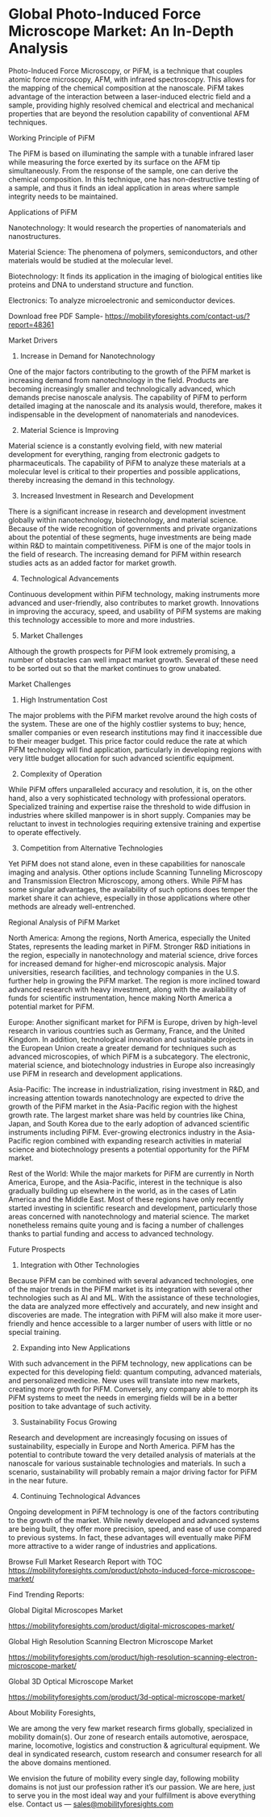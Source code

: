 # Global Photo-Induced Force Microscope Market: An In-Depth Analysis

Photo-Induced Force Microscopy, or PiFM, is a technique that couples atomic force microscopy, AFM, with infrared spectroscopy. This allows for the mapping of the chemical composition at the nanoscale. PiFM takes advantage of the interaction between a laser-induced electric field and a sample, providing highly resolved chemical and electrical and mechanical properties that are beyond the resolution capability of conventional AFM techniques.

Working Principle of PiFM

The PiFM is based on illuminating the sample with a tunable infrared laser while measuring the force exerted by its surface on the AFM tip simultaneously. From the response of the sample, one can derive the chemical composition. In this technique, one has non-destructive testing of a sample, and thus it finds an ideal application in areas where sample integrity needs to be maintained.

Applications of PiFM

Nanotechnology: It would research the properties of nanomaterials and nanostructures.

Material Science: The phenomena of polymers, semiconductors, and other materials would be studied at the molecular level.

Biotechnology: It finds its application in the imaging of biological entities like proteins and DNA to understand structure and function.

Electronics: To analyze microelectronic and semiconductor devices.

Download free PDF Sample- https://mobilityforesights.com/contact-us/?report=48361

Market Drivers

1. Increase in Demand for Nanotechnology

One of the major factors contributing to the growth of the PiFM market is increasing demand from nanotechnology in the field. Products are becoming increasingly smaller and technologically advanced, which demands precise nanoscale analysis. The capability of PiFM to perform detailed imaging at the nanoscale and its analysis would, therefore, makes it indispensable in the development of nanomaterials and nanodevices.

2. Material Science is Improving

Material science is a constantly evolving field, with new material development for everything, ranging from electronic gadgets to pharmaceuticals. The capability of PiFM to analyze these materials at a molecular level is critical to their properties and possible applications, thereby increasing the demand in this technology.

3. Increased Investment in Research and Development

There is a significant increase in research and development investment globally within nanotechnology, biotechnology, and material science. Because of the wide recognition of governments and private organizations about the potential of these segments, huge investments are being made within R&D to maintain competitiveness. PiFM is one of the major tools in the field of research. The increasing demand for PiFM within research studies acts as an added factor for market growth.

4. Technological Advancements

Continuous development within PiFM technology, making instruments more advanced and user-friendly, also contributes to market growth. Innovations in improving the accuracy, speed, and usability of PiFM systems are making this technology accessible to more and more industries.

5. Market Challenges

Although the growth prospects for PiFM look extremely promising, a number of obstacles can well impact market growth. Several of these need to be sorted out so that the market continues to grow unabated.

Market Challenges

1. High Instrumentation Cost

The major problems with the PiFM market revolve around the high costs of the system. These are one of the highly costlier systems to buy; hence, smaller companies or even research institutions may find it inaccessible due to their meager budget. This price factor could reduce the rate at which PiFM technology will find application, particularly in developing regions with very little budget allocation for such advanced scientific equipment.

2. Complexity of Operation

While PiFM offers unparalleled accuracy and resolution, it is, on the other hand, also a very sophisticated technology with professional operators. Specialized training and expertise raise the threshold to wide diffusion in industries where skilled manpower is in short supply. Companies may be reluctant to invest in technologies requiring extensive training and expertise to operate effectively.

3. Competition from Alternative Technologies

Yet PiFM does not stand alone, even in these capabilities for nanoscale imaging and analysis. Other options include Scanning Tunneling Microscopy and Transmission Electron Microscopy, among others. While PiFM has some singular advantages, the availability of such options does temper the market share it can achieve, especially in those applications where other methods are already well-entrenched.

Regional Analysis of PiFM Market

North America: Among the regions, North America, especially the United States, represents the leading market in PiFM. Stronger R&D initiations in the region, especially in nanotechnology and material science, drive forces for increased demand for higher-end microscopic analysis. Major universities, research facilities, and technology companies in the U.S. further help in growing the PiFM market. The region is more inclined toward advanced research with heavy investment, along with the availability of funds for scientific instrumentation, hence making North America a potential market for PiFM.

Europe: Another significant market for PiFM is Europe, driven by high-level research in various countries such as Germany, France, and the United Kingdom. In addition, technological innovation and sustainable projects in the European Union create a greater demand for techniques such as advanced microscopies, of which PiFM is a subcategory. The electronic, material science, and biotechnology industries in Europe also increasingly use PiFM in research and development applications.

Asia-Pacific: The increase in industrialization, rising investment in R&D, and increasing attention towards nanotechnology are expected to drive the growth of the PiFM market in the Asia-Pacific region with the highest growth rate. The largest market share was held by countries like China, Japan, and South Korea due to the early adoption of advanced scientific instruments including PiFM. Ever-growing electronics industry in the Asia-Pacific region combined with expanding research activities in material science and biotechnology presents a potential opportunity for the PiFM market.

Rest of the World: While the major markets for PiFM are currently in North America, Europe, and the Asia-Pacific, interest in the technique is also gradually building up elsewhere in the world, as in the cases of Latin America and the Middle East. Most of these regions have only recently started investing in scientific research and development, particularly those areas concerned with nanotechnology and material science. The market nonetheless remains quite young and is facing a number of challenges thanks to partial funding and access to advanced technology.

Future Prospects

1. Integration with Other Technologies

Because PiFM can be combined with several advanced technologies, one of the major trends in the PiFM market is its integration with several other technologies such as AI and ML. With the assistance of these technologies, the data are analyzed more effectively and accurately, and new insight and discoveries are made. The integration with PiFM will also make it more user-friendly and hence accessible to a larger number of users with little or no special training.

2. Expanding into New Applications

With such advancement in the PiFM technology, new applications can be expected for this developing field: quantum computing, advanced materials, and personalized medicine. New uses will translate into new markets, creating more growth for PiFM. Conversely, any company able to morph its PiFM systems to meet the needs in emerging fields will be in a better position to take advantage of such activity.

3. Sustainability Focus Growing

Research and development are increasingly focusing on issues of sustainability, especially in Europe and North America. PiFM has the potential to contribute toward the very detailed analysis of materials at the nanoscale for various sustainable technologies and materials. In such a scenario, sustainability will probably remain a major driving factor for PiFM in the near future.

4. Continuing Technological Advances

Ongoing development in PiFM technology is one of the factors contributing to the growth of the market. While newly developed and advanced systems are being built, they offer more precision, speed, and ease of use compared to previous systems. In fact, these advantages will eventually make PiFM more attractive to a wider range of industries and applications.

Browse Full Market Research Report with TOC https://mobilityforesights.com/product/photo-induced-force-microscope-market/

Find Trending Reports:

Global Digital Microscopes Market

https://mobilityforesights.com/product/digital-microscopes-market/

Global High Resolution Scanning Electron Microscope Market

https://mobilityforesights.com/product/high-resolution-scanning-electron-microscope-market/

Global 3D Optical Microscope Market

https://mobilityforesights.com/product/3d-optical-microscope-market/

About Mobility Foresights,

We are among the very few market research firms globally, specialized in mobility domain(s). Our zone of research entails automotive, aerospace, marine, locomotive, logistics and construction & agricultural equipment. We deal in syndicated research, custom research and consumer research for all the above domains mentioned.

We envision the future of mobility every single day, following mobility domains is not just our profession rather it’s our passion. We are here, just to serve you in the most ideal way and your fulfillment is above everything else. Contact us — sales@mobilityforesights.com
